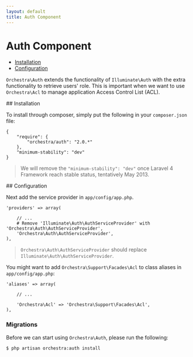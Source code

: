 ```yaml
---
layout: default
title: Auth Component
---
```


Auth Component
==============

* [Installation](#installation)
* [Configuration](#configuration)

<article id="introduction">

`Orchestra\Auth` extends the functionality of `Illuminate\Auth` with the extra functionality to retrieve users' role. This is important when we want to use `Orchestra\Acl` to manage application Access Control List (ACL).

</article>

<article id="installation">
## Installation

To install through composer, simply put the following in your `composer.json` file:

	{
		"require": {
			"orchestra/auth": "2.0.*"
		},
		"minimum-stability": "dev"
	}

> We will remove the `"minimum-stability": "dev"` once Laravel 4 Framework reach stable status, tentatively May 2013.

</article>

<article id="configuration">
## Configuration

Next add the service provider in `app/config/app.php`.

	'providers' => array(
		
		// ...
		# Remove 'Illuminate\Auth\AuthServiceProvider' with 'Orchestra\Auth\AuthServiceProvider',
		'Orchestra\Auth\AuthServiceProvider',
	),

> `Orchestra\Auth\AuthServiceProvider` should replace `Illuminate\Auth\AuthServiceProvider`.

You might want to add `Orchestra\Support\Facades\Acl` to class aliases in `app/config/app.php`:

	'aliases' => array(

		// ...

		'Orchestra\Acl' => 'Orchestra\Support\Facades\Acl',
	),

<a id="migrate"></a>
### Migrations

Before we can start using `Orchestra\Auth`, please run the following:

	$ php artisan orchestra:auth install

</article>

